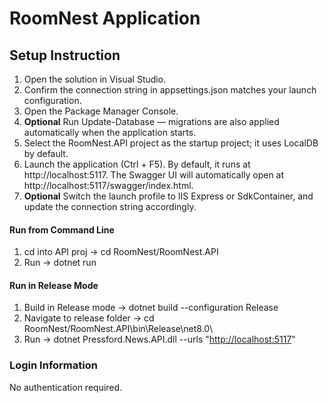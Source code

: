 # RoomNest Application #

## Setup Instruction ##

1.	Open the solution in Visual Studio.
2.	Confirm the connection string in appsettings.json matches your launch configuration.
3.	Open the Package Manager Console.
4.	**Optional** Run Update-Database — migrations are also applied automatically when the application starts.
5.	Select the RoomNest.API project as the startup project; it uses LocalDB by default.
6.	Launch the application (Ctrl + F5).
	By default, it runs at http://localhost:5117.
	The Swagger UI will automatically open at http://localhost:5117/swagger/index.html.
7.	**Optional** Switch the launch profile to IIS Express or SdkContainer, and update the connection string accordingly.

#### Run from Command Line ####

 1. cd into API proj -> cd RoomNest/RoomNest.API
 2. Run -> dotnet run

#### Run in Release Mode ####

 1. Build in Release mode -> dotnet build --configuration Release
 2. Navigate to release folder -> cd RoomNest/RoomNest.API\bin\Release\net8.0\
 3. Run  ->  dotnet Pressford.News.API.dll --urls "<http://localhost:5117>"

### Login Information ##

No authentication required.

